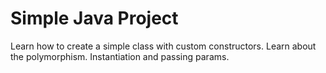 # Simple Java Project
Learn how to create a simple class with custom constructors. Learn about the polymorphism. Instantiation and passing params.
